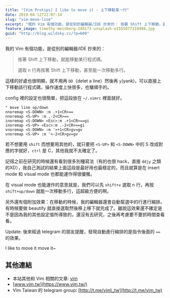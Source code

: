 ```yaml
---
title: "[Vim Protips] I like to move it - 上下移動某一行"
date: 2019-04-12T22:07:14
slug: "vim-move-line"
excerpt: "我的 Vim 有個功能，是從別的編輯器/IDE 抄來的： 按著 Shift 上下移動，就能移動某行程式碼。 選"
feature_image: timothy-meinberg-248173-unsplash-e1555077319408.jpg
guid: "http://blog.wildsky.cc/?p=609"
---
```

我的 Vim 有個功能，是從別的編輯器/IDE 抄來的：

> 按著 Shift 上下移動，就能移動某行程式碼。
>
> 選取 n 行再按著 Shift 上下移動，甚至能一次移動多行。

這樣的好處也很明顯，就不用再 `DD`（delet a line）然後再 `y`(yank)，可以直接上下移動該行程式碼，操作速度上快很多，也蠻順手的。

config 裡的設定也很簡單，把這段放在 `~/.vimrc` 裡面就好。

```vim
" move line up/down
nnoremap <S-DOWN> :m .+1<CR>==
nnoremap <S-UP> :m .-2<CR>==
inoremap <S-DOWN> <Esc>:m .+1<CR>==gi
inoremap <S-UP> <Esc>:m .-2<CR>==gi
vnoremap <S-DOWN> :m '>+1<CR>gv=gv
vnoremap <S-UP> :m '<-2<CR>gv=gv
```

若不想要用 `shift` 而想要用其他的，就只要把 `<S-UP>` 和 `<S-DOWN>` 中的 S 改成對應的字就好，`ctrl` 是 C，其他我就不太確定了。

記得之前在研究的時候還有看到很多別種寫法（有的也很 hack，直接 `ddjy` 之類的XD），我自己測試的結果上面這段是最好用也最穩定的，而且就算是在 insert mode 和 visual mode 也都能運作得很優雅。

在 visual mode 也能運作的意思就是，我們可以先 `shift+v` 選取 n 行，再按 `shift+up/down` 就能一次移動多行，這超級方便的啊。

另外還有個附加效果：在移動的時候，我的編輯器還會自動幫選中的行進行縮排。有時候要做 beautify 就直接選取然後移上移下就完成了。雖說這效果還不確定是不是因為我的其他設定值所導致的，還沒有去研究，之後再考慮要不要抓時間查看看。

Update: 後來經過 telegram 的朋友提醒，發現自動進行縮排的是指令後面的 `==` 的效果。

I like to move it move it~

其他連結
----

*   本站其他和 Vim 相關的文章: [vim](http://blog.wildsky.cc/tags/vim/)
*   [www.vim.tw](https://www.vim.tw/)
*   Vim Taiwan 的 telegram group: [http://t.me/vim\_tw](http://t.me/vim_tw)
